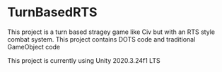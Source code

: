 # TurnBasedRTS
This project is a turn based stragey game like Civ but with an RTS style combat system.
This project contains DOTS code and traditional GameObject code

This project is currently using Unity 2020.3.24f1 LTS
